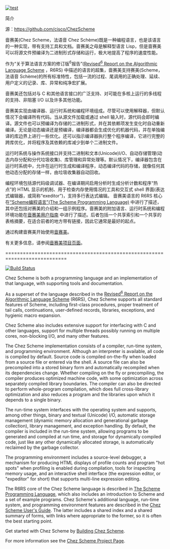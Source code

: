 [![test](https://github.com/cisco/ChezScheme/actions/workflows/test.yml/badge.svg?branch=main)](https://github.com/cisco/ChezScheme/actions/workflows/test.yml)

简介

源：https://github.com/cisco/ChezScheme

啬赛美(Chez Scheme，法语音 Chez Schème)既是一种编程语言，也是该语言的一种实现，带有支持工具和文档。啬赛美之母是解释型语言 Lisp，但是啬赛美可以将源文件预编译为二进制形式存储和运行，极大地提高了程序的速度性能。

作为“关于算法语言方案的修订版<sup>6</sup>报告”([Revised<sup>6</sup> Report on the Algorithmic Language Scheme](http://www.r6rs.org)
，R6RS) 中描述的语言的超集，啬赛美支持赛美(Scheme，法语音 Schème)的所有标准特性，包括一流的过程、尾调用的正确处理、延续、用户定义的记录、库、异常和纯净宏扩展。

啬赛美还包括对与 C 和其他语言接口的广泛支持、对可能在多核上运行的多线程的支持、非阻塞 I/O 以及许多其他功能。

啬赛美实现由编译器、运行时系统和编程环境组成。尽管可以使用解释器，但默认情况下会编译所有代码。当从源文件加载或通过 shell 输入时，源代码会即时编译。源文件也可以预编译为存储的二进制形式，并在其依赖项发生变化时自动重新编译。无论是动态编译还是预编译，编译器都会生成优化的机器代码，并在单独编译的库边界上进行一些优化。还可以指示编译器执行整个程序编译，它进行完整的跨库优化，并将程序及其依赖的库减少到单个二进制文件。

运行时系统与操作系统接口并支持二进制和文本(Unicode)I/O、自动存储管理(动态内存分配和分代垃圾收集)、库管理和异常处理等。默认情况下，编译器包含在运行时系统中，允许在运行时生成和编译程序，动态编译代码的存储，就像任何其他动态分配的存储一样，由垃圾收集器自动回收。

编程环境包括源代码级调试器、在编译期间启用分析时生成分析计数和程序“热点”的 HTML 显示的机制、用于检查内存使用情况的工具和交互式 shell 界面(表达式编辑器，或简称“exeditor”)，支持多行表达式编辑。
啬赛美语言的 R6RS 核心在[“Scheme编程语言”(The Scheme Programming Language)](http://www.scheme.com/tspl4/) 中进行了描述，其中还包括对赛美的介绍和一组示例程序。啬赛美的附加语言、运行时系统和编程环境功能在[啬赛美用户指南](http://cisco.github.io/ChezScheme/csug9.5/csug.html/) 中进行了描述。后者包括一个共享索引和一个共享的表格摘要，在适合前者的地方带有链接，因此它通常是最好的起点。

通过构建啬赛美开始使用[啬赛美](BUILDING)。

有关更多信息，请参阅[啬赛美项目页面](https://cisco.github.io/ChezScheme/)。

===========================================================================

[![Build Status](https://travis-ci.org/cisco/ChezScheme.svg?branch=master)](https://travis-ci.org/cisco/ChezScheme)

Chez Scheme is both a programming language and an implementation
of that language, with supporting tools and documentation.

As a superset of the language described in the
[Revised<sup>6</sup> Report on the Algorithmic Language Scheme](http://www.r6rs.org)
(R6RS), Chez Scheme supports all standard features of Scheme,
including first-class procedures, proper treatment of tail calls,
continuations, user-defined records, libraries, exceptions, and
hygienic macro expansion.

Chez Scheme also includes extensive support for interfacing with C
and other languages, support for multiple threads possibly running
on multiple cores, non-blocking I/O, and many other features.

The Chez Scheme implementation consists of a compiler, run-time
system, and programming environment.
Although an interpreter is available, all code is compiled by
default.
Source code is compiled on-the-fly when loaded from a source file
or entered via the shell.
A source file can also be precompiled into a stored binary form and
automatically recompiled when its dependencies change.
Whether compiling on the fly or precompiling, the compiler produces
optimized machine code, with some optimization across separately
compiled library boundaries.
The compiler can also be directed to perform whole-program compilation,
which does full cross-library optimization and also reduces a
program and the libraries upon which it depends to a single binary.

The run-time system interfaces with the operating system and supports,
among other things, binary and textual (Unicode) I/O, automatic
storage management (dynamic memory allocation and generational
garbage collection), library management, and exception handling.
By default, the compiler is included in the run-time system, allowing
programs to be generated and compiled at run time, and storage for
dynamically compiled code, just like any other dynamically allocated
storage, is automatically reclaimed by the garbage collector.

The programming environment includes a source-level debugger, a
mechanism for producing HTML displays of profile counts and program
"hot spots" when profiling is enabled during compilation, tools for
inspecting memory usage, and an interactive shell interface (the
expression editor, or "expeditor" for short) that supports multi-line
expression editing.

The R6RS core of the Chez Scheme language is described in
[The Scheme Programming Language](http://www.scheme.com/tspl4/),
which also includes an introduction to Scheme and a set of example programs.
Chez Scheme's additional language, run-time system, and
programming environment features are described in the
[Chez Scheme User's Guide](http://cisco.github.io/ChezScheme/csug9.5/csug.html).
The latter includes a shared index and a shared summary of forms,
with links where appropriate to the former, so it is often the best
starting point.

Get started with Chez Scheme by [Building Chez Scheme](BUILDING).

For more information see the [Chez Scheme Project Page](https://cisco.github.io/ChezScheme/).

